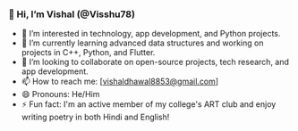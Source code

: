 ### 👋 Hi, I’m Vishal (@Visshu78)
- 👀 I’m interested in technology, app development, and Python projects.
- 🌱 I’m currently learning advanced data structures and working on projects in C++, Python, and Flutter.
- 💞️ I’m looking to collaborate on open-source projects, tech research, and app development.
- 📫 How to reach me: [vishaldhawal8853@gmail.com] 
- 😄 Pronouns: He/Him
- ⚡ Fun fact: I'm an active member of my college's ART club and enjoy writing poetry in both Hindi and English!
 
